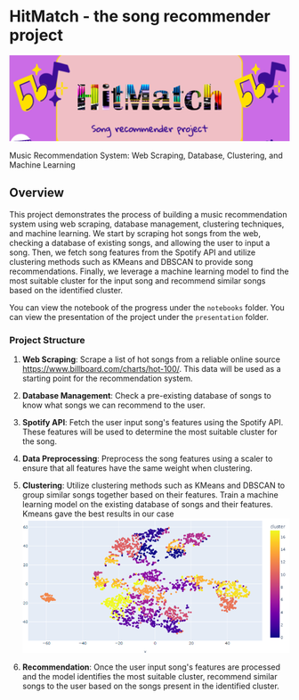 # HitMatch - the song recommender project

![logo](https://raw.githubusercontent.com/ralphmartynward/ironhack_06_song-recommender/master/hitmatch.png)

Music Recommendation System: Web Scraping, Database, Clustering, and Machine Learning

## Overview

This project demonstrates the process of building a music recommendation system using web scraping, database management, clustering techniques, and machine learning. We start by scraping hot songs from the web, checking a database of existing songs, and allowing the user to input a song. Then, we fetch song features from the Spotify API and utilize clustering methods such as KMeans and DBSCAN to provide song recommendations. Finally, we leverage a machine learning model to find the most suitable cluster for the input song and recommend similar songs based on the identified cluster. 

You can view the notebook of the progress under the `notebooks` folder. 
You can view the presentation of the project under the `presentation` folder.

### Project Structure

1. **Web Scraping**: Scrape a list of hot songs from a reliable online source https://www.billboard.com/charts/hot-100/. This data will be used as a starting point for the recommendation system.

2. **Database Management**: Check a pre-existing database of songs to know what songs we can recommend to the user.

3. **Spotify API**: Fetch the user input song's features using the Spotify API. These features will be used to determine the most suitable cluster for the song.

4. **Data Preprocessing**: Preprocess the song features using a scaler to ensure that all features have the same weight when clustering.

5. **Clustering**: Utilize clustering methods such as KMeans and DBSCAN to group similar songs together based on their features. Train a machine learning model on the existing database of songs and their features.
Kmeans gave the best results in our case
![cluster](https://raw.githubusercontent.com/ralphmartynward/ironhack_06_song-recommender/master/clusters.png)


6. **Recommendation**: Once the user input song's features are processed and the model identifies the most suitable cluster, recommend similar songs to the user based on the songs present in the identified cluster.
